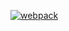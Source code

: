 [![webpack](https://webpack.js.org/cd0bb358c45b584743d8ce4991777c42.svg "webpack")](https://webpack.js.org/)
